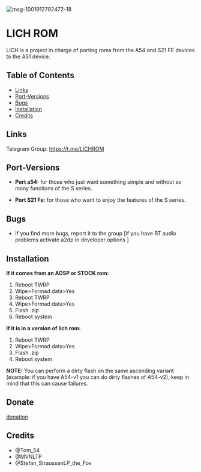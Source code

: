 ![msg-1001912792472-18](https://github.com/TOMMYGUISEPE/LICH-ROM/assets/160074680/ba68ed61-ee8f-4fd5-af5c-0054f72d9ea9)

# LICH ROM
LICH is a project in charge of porting roms from the A54 and S21 FE devices to the A51 device. 

## Table of Contents
- [Links](#links)
- [Port-Versions](#port-versions)
- [Bugs](#bugs)
- [Installation](#installation)
- [Credits](#credits)

## Links
Telegram Group: https://t.me/LICHROM

## Port-Versions
- **Port a54:** for those who just want something simple and without so many functions of the S series.

- **Port S21 Fe:** for those who want to enjoy the features of the S series. 

## Bugs
- If you find more bugs, report it to the group [if you have BT audio problems activate a2dp in developer options ]

## Installation
**If it comes from an AOSP or STOCK rom:**
1. Reboot TWRP
2. Wipe>Formad data>Yes
3. Reboot TWRP
4. Wipe>Formad data>Yes
5. Flash .zip
6. Reboot system

**If it is in a version of lich rom:**
1. Reboot TWRP
2. Wipe>Formad data>Yes
3. Flash .zip
4. Reboot system

**NOTE:** You can perform a dirty flash on the same ascending variant (example: if you have A54-v1 you can do dirty flashes of A54-v2), keep in mind that this can cause failures. 
## Donate
[donation](https://youtu.be/hPr-Yc92qaY)
## Credits
- @Tom_54
- @MVNLTP 
- @Stefan_StraussenLP_the_Fox

